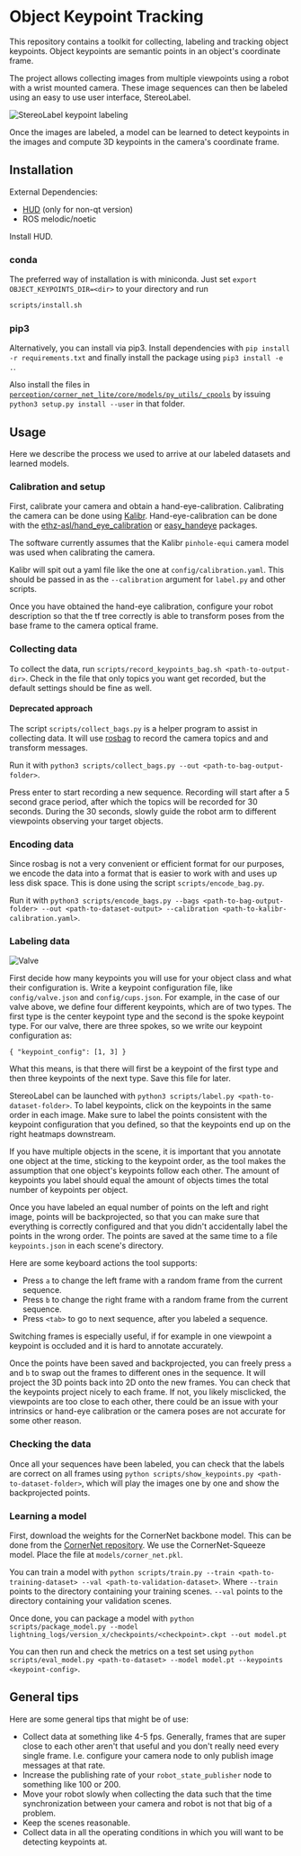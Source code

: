 # Object Keypoint Tracking

This repository contains a toolkit for collecting, labeling and tracking object keypoints. Object keypoints are semantic points in an object's coordinate frame.

The project allows collecting images from multiple viewpoints using a robot with a wrist mounted camera. These image sequences can then be labeled using an easy to use user interface, StereoLabel.

![StereoLabel keypoint labeling](assets/images/stereolabel.jpg)

Once the images are labeled, a model can be learned to detect keypoints in the images and compute 3D keypoints in the camera's coordinate frame.

## Installation

External Dependencies:
- [HUD](https://github.com/ethz-asl/hud) (only for non-qt version)
- ROS melodic/noetic

Install HUD. 

### conda

The preferred way of installation is with miniconda.
Just set `export OBJECT_KEYPOINTS_DIR=<dir>` to your directory and run
```bash
scripts/install.sh
```

### pip3

Alternatively, you can install via pip3.
Install dependencies with `pip install -r requirements.txt` and finally install the package using `pip3 install -e .`.

Also install the files in [`perception/corner_net_lite/core/models/py_utils/_cpools`](perception/corner_net_lite/core/models/py_utils/_cpools) by issuing `python3 setup.py install --user` in that folder.

## Usage

Here we describe the process we used to arrive at our labeled datasets and learned models.

### Calibration and setup

First, calibrate your camera and obtain a hand-eye-calibration. Calibrating the camera can be done using [Kalibr](https://github.com/ethz-asl/kalibr). Hand-eye-calibration can be done with the [ethz-asl/hand_eye_calibration](https://github.com/ethz-asl/hand_eye_calibration) or [easy_handeye](https://github.com/IFL-CAMP/easy_handeye) packages.

The software currently assumes that the Kalibr `pinhole-equi` camera model was used when calibrating the camera.

Kalibr will spit out a yaml file like the one at `config/calibration.yaml`. This should be passed in as the `--calibration` argument for `label.py` and other scripts.

Once you have obtained the hand-eye calibration, configure your robot description so that the tf tree correctly is able to transform poses from the base frame to the camera optical frame.

### Collecting data

To collect the data, run `scripts/record_keypoints_bag.sh <path-to-output-dir>`.
Check in the file that only topics you want get recorded, but the default settings should be fine as well.

#### Deprecated approach

The script `scripts/collect_bags.py` is a helper program to assist in collecting data. It will use [rosbag](http://wiki.ros.org/rosbag) to record the camera topics and and transform messages.

Run it with `python3 scripts/collect_bags.py --out <path-to-bag-output-folder>`.

Press enter to start recording a new sequence. Recording will start after a 5 second grace period, after which the topics will be recorded for 30 seconds. During the 30 seconds, slowly guide the robot arm to different viewpoints observing your target objects.

### Encoding data

Since rosbag is not a very convenient or efficient format for our purposes, we encode the data into a format that is easier to work with and uses up less disk space. This is done using the script `scripts/encode_bag.py`.

Run it with `python3 scripts/encode_bags.py --bags <path-to-bag-output-folder> --out <path-to-dataset-output> --calibration <path-to-kalibr-calibration.yaml>`.

### Labeling data

![Valve](assets/images/valve.jpg)

First decide how many keypoints you will use for your object class and what their configuration is. Write a keypoint configuration file, like `config/valve.json` and `config/cups.json`. For example, in the case of our valve above, we define four different keypoints, which are of two types. The first type is the center keypoint type and the second is the spoke keypoint type. For our valve, there are three spokes, so we write our keypoint configuration as:
```
{ "keypoint_config": [1, 3] }
```
What this means, is that there will first be a keypoint of the first type and then three keypoints of the next type. Save this file for later.

StereoLabel can be launched with `python3 scripts/label.py <path-to-dataset-folder>`. To label keypoints, click on the keypoints in the same order in each image. Make sure to label the points consistent with the keypoint configuration that you defined, so that the keypoints end up on the right heatmaps downstream.

If you have multiple objects in the scene, it is important that you annotate one object at the time, sticking to the keypoint order, as the tool makes the assumption that one object's keypoints follow each other. The amount of keypoints you label should equal the amount of objects times the total number of keypoints per object.

Once you have labeled an equal number of points on the left and right image, points will be backprojected, so that you can make sure that everything is correctly configured and that you didn't accidentally label the points in the wrong order. The points are saved at the same time to a file `keypoints.json` in each scene's directory.

Here are some keyboard actions the tool supports:
- Press `a` to change the left frame with a random frame from the current sequence.
- Press `b` to change the right frame with a random frame from the current sequence.
- Press `<tab>` to go to next sequence, after you labeled a sequence.

Switching frames is especially useful, if for example in one viewpoint a keypoint is occluded and it is hard to annotate accurately.

Once the points have been saved and backprojected, you can freely press `a` and `b` to swap out the frames to different ones in the sequence. It will project the 3D points back into 2D onto the new frames. You can check that the keypoints project nicely to each frame. If not, you likely misclicked, the viewpoints are too close to each other, there could be an issue with your intrinsics or hand-eye calibration or the camera poses are not accurate for some other reason.

### Checking the data

Once all your sequences have been labeled, you can check that the labels are correct on all frames using `python scripts/show_keypoints.py <path-to-dataset-folder>`, which will play the images one by one and show the backprojected points.

### Learning a model

First, download the weights for the CornerNet backbone model. This can be done from the [CornerNet repository](https://github.com/princeton-vl/CornerNet-Lite). We use the CornerNet-Squeeze model. Place the file at `models/corner_net.pkl`.

You can train a model with `python scripts/train.py --train <path-to-training-dataset> --val <path-to-validation-dataset>`. Where `--train` points to the directory containing your training scenes. `--val` points to the directory containing your validation scenes.

Once done, you can package a model with `python scripts/package_model.py --model lightning_logs/version_x/checkpoints/<checkpoint>.ckpt --out model.pt`

You can then run and check the metrics on a test set using `python scripts/eval_model.py <path-to-dataset> --model model.pt --keypoints <keypoint-config>`.

## General tips

Here are some general tips that might be of use:
- Collect data at something like 4-5 fps. Generally, frames that are super close to each other aren't that useful and you don't really need every single frame. I.e. configure your camera node to only publish image messages at that rate.
- Increase the publishing rate of your `robot_state_publisher` node to something like 100 or 200.
- Move your robot slowly when collecting the data such that the time synchronization between your camera and robot is not that big of a problem.
- Keep the scenes reasonable.
- Collect data in all the operating conditions in which you will want to be detecting keypoints at.




